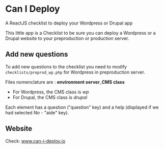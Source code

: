 # Can I Deploy
A ReactJS checklist to deploy your Wordpress or Drupal app

This little app is a Checklist to be sure you can deploy a Wordpress or a Drupal website to your preproduction or production server.

## Add new questions
To add new questions to the checklist you need to modify `checklists/preprod_wp.php` for Wordpress in preproduction server.

Files nomenclature are :
**environment server**_**CMS class**

- For Wordpress, the CMS class is *wp*
- For Drupal, the CMS class is *drupal*

Each element has a question ("question" key) and a help (displayed if we had selected *No* - "aide" key).

## Website
Check: www.can-i-deploy.io
